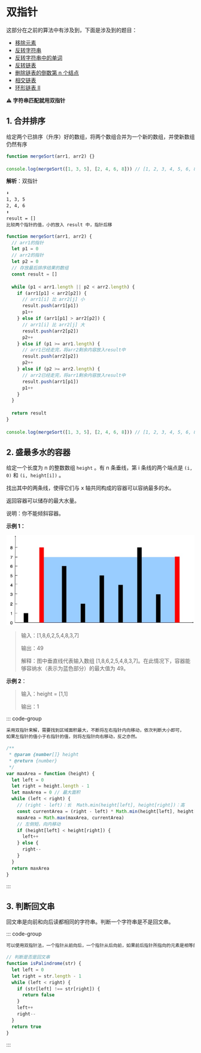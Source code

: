 # 双指针

这部分在之前的算法中有涉及到，下面是涉及到的题目：

- [移除元素](/算法/数组.html#_2-移除元素)
- [反转字符串](/算法/字符串.html#_1-反转字符串-【简单】)
- [反转字符串中的单词](/算法/字符串.html#_5-反转字符串中的单词)
- [反转链表](/算法/链表.html#_3-反转链表)
- [删除链表的倒数第 n 个结点](/算法/链表.html#_5-删除链表的倒数第-n-个结点)
- [相交链表](/算法/链表.html#_6-相交链表)
- [环形链表 II](/算法/链表.html#_8-环形链表-ii-7-的-plus-版)

**⚠️ 字符串匹配就用双指针**

## 1. 合并排序

给定两个已排序（升序）好的数组，将两个数组合并为一个新的数组，并使新数组仍然有序

```js
function mergeSort(arr1, arr2) {}

console.log(mergeSort([1, 3, 5], [2, 4, 6, 8])) // [1, 2, 3, 4, 5, 6, 8]
```

**解析**：双指针

```md
⬇️
1, 3, 5
2, 4, 6
⬆️
result = []
比较两个指针的值，小的放入 result 中，指针后移
```

```js
function mergeSort(arr1, arr2) {
  // arr1的指针
  let p1 = 0
  // arr2的指针
  let p2 = 0
  // 存放最后排序结果的数组
  const result = []

  while (p1 < arr1.length || p2 < arr2.length) {
    if (arr1[p1] < arr2[p2]) {
      // arr1[i] 比 arr2[j] 小
      result.push(arr1[p1])
      p1++
    } else if (arr1[p1] > arr2[p2]) {
      // arr1[i] 比 arr2[j] 大
      result.push(arr2[p2])
      p2++
    } else if (p1 >= arr1.length) {
      // arr1已经走完，将arr2剩余内容放入result中
      result.push(arr2[p2])
      p2++
    } else if (p2 >= arr2.length) {
      // arr2已经走完，将arr1剩余内容放入result中
      result.push(arr1[p1])
      p1++
    }
  }

  return result
}

console.log(mergeSort([1, 3, 5], [2, 4, 6, 8])) // [1, 2, 3, 4, 5, 6, 8]
```

## 2. 盛最多水的容器

<LeetCodeLink url="https://leetcode.cn/problems/container-with-most-water/description/" />

<IsHot100 />

给定一个长度为 n 的整数数组 `height` 。有 n 条垂线，第 i 条线的两个端点是 `(i, 0)` 和 `(i, height[i])` 。

找出其中的两条线，使得它们与 x 轴共同构成的容器可以容纳最多的水。

返回容器可以储存的最大水量。

说明：你不能倾斜容器。

**示例 1：**

![](./img/盛最多水的容器.jpg)

> 输入：[1,8,6,2,5,4,8,3,7]
>
> 输出：49
>
> 解释：图中垂直线代表输入数组 [1,8,6,2,5,4,8,3,7]。在此情况下，容器能够容纳水（表示为蓝色部分）的最大值为 49。

**示例 2**：

> 输入：height = [1,1]
>
> 输出：1

::: code-group

```md [思路]
采用双指针来解，需要找到区域面积最大，不断将左右指针内向移动，依次判断大小即可，
如果左指针的值小于右指针的值，则将左指针向右移动，反之亦然。
```

```js [代码]
/**
 * @param {number[]} height
 * @return {number}
 */
var maxArea = function (height) {
  let left = 0
  let right = height.length - 1
  let maxArea = 0 // 最大面积
  while (left < right) {
    // (right - left)：长  Math.min(height[left], height[right])：高
    const currentArea = (right - left) * Math.min(height[left], height[right])
    maxArea = Math.max(maxArea, currentArea)
    // 左侧短，向内移动
    if (height[left] < height[right]) {
      left++
    } else {
      right--
    }
  }
  return maxArea
}
```

:::

## 3. 判断回文串

回文串是向前和向后读都相同的字符串。判断一个字符串是不是回文串。

::: code-group

```md [思路]
可以使用双指针法，一个指针从前向后，一个指针从后向前，如果前后指针所指向的元素是相等的，就是回文字符串了。
```

```js [代码]
// 判断是否是回文串
function isPalindrome(str) {
  let left = 0
  let right = str.length - 1
  while (left < right) {
    if (str[left] !== str[right]) {
      return false
    }
    left++
    right--
  }
  return true
}
```

:::
